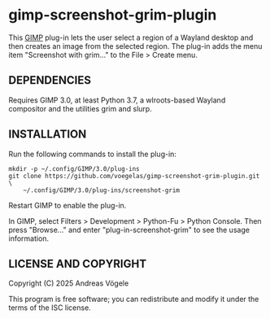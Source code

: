 # gimp-screenshot-grim-plugin

This [GIMP](https://www.gimp.org/) plug-in lets the user select a region of a
Wayland desktop and then creates an image from the selected region.  The
plug-in adds the menu item "Screenshot with grim..." to the File > Create menu.

## DEPENDENCIES

Requires GIMP 3.0, at least Python 3.7, a wlroots-based Wayland compositor and
the utilities grim and slurp.

## INSTALLATION

Run the following commands to install the plug-in:

    mkdir -p ~/.config/GIMP/3.0/plug-ins
    git clone https://github.com/voegelas/gimp-screenshot-grim-plugin.git \
        ~/.config/GIMP/3.0/plug-ins/screenshot-grim

Restart GIMP to enable the plug-in.

In GIMP, select Filters > Development > Python-Fu > Python Console.  Then press
"Browse..." and enter "plug-in-screenshot-grim" to see the usage information.

## LICENSE AND COPYRIGHT

Copyright (C) 2025 Andreas Vögele

This program is free software; you can redistribute and modify it under the
terms of the ISC license.

